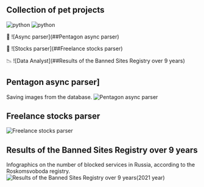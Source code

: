 ## Collection of pet projects

![python](https://img.shields.io/badge/python-3.10-green)
![python](https://img.shields.io/github/repo-size/Tolokov/Pets?color=green)

:mag_right: ![Async parser](##Pentagon async parser)<p>
:mag_right: ![Stocks parser](##Freelance stocks parser)<p>
:chart_with_downwards_trend: ![Data Analyst](##Results of the Banned Sites Registry over 9 years)


## Pentagon async parser]
Saving images from the database.
![Pentagon async parser](https://github.com/Tolokov/pets/blob/main/report_ru_blacklist/images/other_images/pentagon_img.png?raw=true "Photos")


## Freelance stocks parser
![Freelance stocks parser](https://github.com/Tolokov/pets/blob/main/report_ru_blacklist/images/other_images/parser_img.png?raw=true "Console result")


## Results of the Banned Sites Registry over 9 years
Infographics on the number of blocked services in Russia, according to the Roskomsvoboda registry.
![Results of the Banned Sites Registry over 9 years(2021 year)](https://github.com/Tolokov/pets/blob/main/report_ru_blacklist/images/other_images/img2-min.png?raw=true "Infographics")




